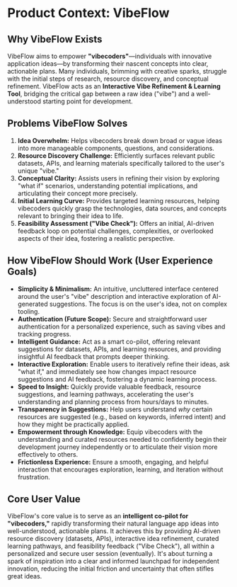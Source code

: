 # Product Context: VibeFlow

## Why VibeFlow Exists
VibeFlow aims to empower **"vibecoders"**—individuals with innovative application ideas—by transforming their nascent concepts into clear, actionable plans. Many individuals, brimming with creative sparks, struggle with the initial steps of research, resource discovery, and conceptual refinement. VibeFlow acts as an **Interactive Vibe Refinement & Learning Tool**, bridging the critical gap between a raw idea ("vibe") and a well-understood starting point for development.

## Problems VibeFlow Solves
1.  **Idea Overwhelm:** Helps vibecoders break down broad or vague ideas into more manageable components, questions, and considerations.
2.  **Resource Discovery Challenge:** Efficiently surfaces relevant public datasets, APIs, and learning materials specifically tailored to the user's unique "vibe."
3.  **Conceptual Clarity:** Assists users in refining their vision by exploring "what if" scenarios, understanding potential implications, and articulating their concept more precisely.
4.  **Initial Learning Curve:** Provides targeted learning resources, helping vibecoders quickly grasp the technologies, data sources, and concepts relevant to bringing their idea to life.
5.  **Feasibility Assessment ("Vibe Check"):** Offers an initial, AI-driven feedback loop on potential challenges, complexities, or overlooked aspects of their idea, fostering a realistic perspective.

## How VibeFlow Should Work (User Experience Goals)
*   **Simplicity & Minimalism:** An intuitive, uncluttered interface centered around the user's "vibe" description and interactive exploration of AI-generated suggestions. The focus is on the user's idea, not on complex tooling.
*   **Authentication (Future Scope):** Secure and straightforward user authentication for a personalized experience, such as saving vibes and tracking progress.
*   **Intelligent Guidance:** Act as a smart co-pilot, offering relevant suggestions for datasets, APIs, and learning resources, and providing insightful AI feedback that prompts deeper thinking.
*   **Interactive Exploration:** Enable users to iteratively refine their ideas, ask "what if," and immediately see how changes impact resource suggestions and AI feedback, fostering a dynamic learning process.
*   **Speed to Insight:** Quickly provide valuable feedback, resource suggestions, and learning pathways, accelerating the user's understanding and planning process from hours/days to minutes.
*   **Transparency in Suggestions:** Help users understand *why* certain resources are suggested (e.g., based on keywords, inferred intent) and how they might be practically applied.
*   **Empowerment through Knowledge:** Equip vibecoders with the understanding and curated resources needed to confidently begin their development journey independently or to articulate their vision more effectively to others.
*   **Frictionless Experience:** Ensure a smooth, engaging, and helpful interaction that encourages exploration, learning, and iteration without frustration.

## Core User Value
VibeFlow's core value is to serve as an **intelligent co-pilot for "vibecoders,"** rapidly transforming their natural language app ideas into well-understood, actionable plans. It achieves this by providing AI-driven resource discovery (datasets, APIs), interactive idea refinement, curated learning pathways, and feasibility feedback ("Vibe Check"), all within a personalized and secure user session (eventually). It's about turning a spark of inspiration into a clear and informed launchpad for independent innovation, reducing the initial friction and uncertainty that often stifles great ideas.

